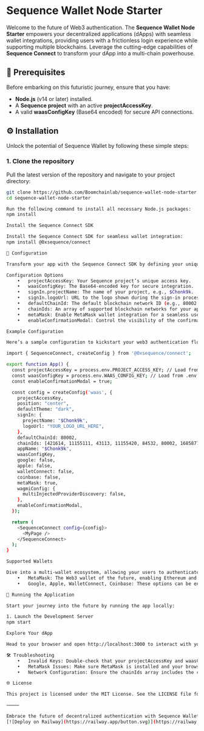 # Sequence Wallet Node Starter

Welcome to the future of Web3 authentication. The **Sequence Wallet Node Starter** empowers your decentralized applications (dApps) with seamless wallet integrations, providing users with a frictionless login experience while supporting multiple blockchains. Leverage the cutting-edge capabilities of **Sequence Connect** to transform your dApp into a multi-chain powerhouse.

## 🚀 Prerequisites

Before embarking on this futuristic journey, ensure that you have:

- **Node.js** (v14 or later) installed.
- A **Sequence project** with an active **projectAccessKey**.
- A valid **waasConfigKey** (Base64 encoded) for secure API connections.

## ⚙️ Installation

Unlock the potential of Sequence Wallet by following these simple steps:

### 1. Clone the repository

Pull the latest version of the repository and navigate to your project directory:

```bash
git clone https://github.com/Boomchainlab/sequence-wallet-node-starter.git
cd sequence-wallet-node-starter

Run the following command to install all necessary Node.js packages:
npm install

Install the Sequence Connect SDK

Install the Sequence Connect SDK for seamless wallet integration:
npm install @0xsequence/connect

🔧 Configuration

Transform your app with the Sequence Connect SDK by defining your unique configuration settings.

Configuration Options
	•	projectAccessKey: Your Sequence project’s unique access key.
	•	waasConfigKey: The Base64-encoded key for secure integration.
	•	signIn.projectName: The name of your project, e.g., $Chonk9k.
	•	signIn.logoUrl: URL to the logo shown during the sign-in process.
	•	defaultChainId: The default blockchain network ID (e.g., 80002 for a test network).
	•	chainIds: An array of supported blockchain networks for your application.
	•	metaMask: Enable MetaMask wallet integration for a seamless user experience.
	•	enableConfirmationModal: Control the visibility of the confirmation modal to manage transactions securely.

Example Configuration

Here’s a sample configuration to kickstart your web3 authentication flow:

import { SequenceConnect, createConfig } from '@0xsequence/connect';

export function App() {
  const projectAccessKey = process.env.PROJECT_ACCESS_KEY; // Load from .env or other secure storage
  const waasConfigKey = process.env.WAAS_CONFIG_KEY; // Load from .env or other secure storage
  const enableConfirmationModal = true;

  const config = createConfig('waas', {
    projectAccessKey,
    position: "center",
    defaultTheme: "dark",
    signIn: {
      projectName: "$Chonk9k",
      logoUrl: "YOUR_LOGO_URL_HERE",
    },
    defaultChainId: 80002,
    chainIds: [421614, 11155111, 43113, 11155420, 84532, 80002, 168587773],
    appName: "$Chonk9k",
    waasConfigKey,
    google: false,
    apple: false,
    walletConnect: false,
    coinbase: false,
    metaMask: true,
    wagmiConfig: {
      multiInjectedProviderDiscovery: false,
    },
    enableConfirmationModal,
  });

  return (
    <SequenceConnect config={config}>
      <MyPage />
    </SequenceConnect>
  );
}

Supported Wallets

Dive into a multi-wallet ecosystem, allowing your users to authenticate via:
	•	MetaMask: The Web3 wallet of the future, enabling Ethereum and other compatible chains.
	•	Google, Apple, WalletConnect, Coinbase: These options can be enabled for cross-platform login, taking your app beyond borders.

🚀 Running the Application

Start your journey into the future by running the app locally:

1. Launch the Development Server
npm start

Explore Your dApp

Head to your browser and open http://localhost:3000 to interact with your app. Prepare to experience the future of Web3!

🛠️ Troubleshooting
	•	Invalid Keys: Double-check that your projectAccessKey and waasConfigKey are set correctly to ensure seamless integration.
	•	MetaMask Issues: Make sure MetaMask is installed and your browser is connected to the appropriate network.
	•	Network Configuration: Ensure the chainIds array includes the correct chain IDs for your supported networks.

🌐 License

This project is licensed under the MIT License. See the LICENSE file for more details.

⸻

Embrace the future of decentralized authentication with Sequence Wallet. Your journey to creating a next-gen Web3 app starts here. 🚀
[![Deploy on Railway](https://railway.app/button.svg)](https://railway.com/template/6oegFP?referralCode=mvS2sd)
